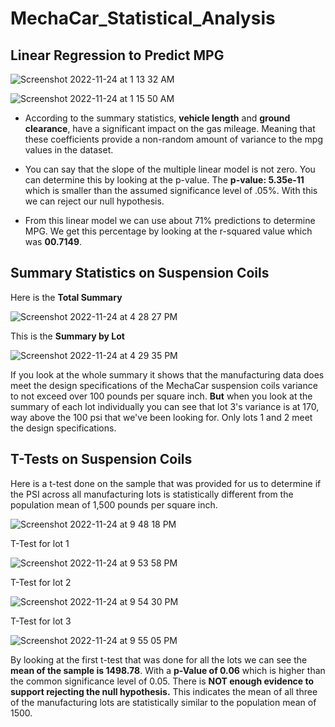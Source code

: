 # MechaCar_Statistical_Analysis

## Linear Regression to Predict MPG

![Screenshot 2022-11-24 at 1 13 32 AM](https://user-images.githubusercontent.com/110702997/203717540-f2cf9388-9d25-4fa4-b93a-28068a0fb179.png)

![Screenshot 2022-11-24 at 1 15 50 AM](https://user-images.githubusercontent.com/110702997/203717910-49839dfd-e734-495c-8b2a-a70bee51fbd2.png)

- According to the summary statistics, **vehicle length** and **ground clearance**, have a significant impact on the gas mileage. Meaning that these coefficients provide a non-random amount of variance to the mpg values in the dataset. 

- You can say that the slope of the multiple linear model is not zero. You can determine this by looking at the p-value. The **p-value: 5.35e-11** which is smaller than the assumed significance level of .05%. With this we can reject our null hypothesis.

- From this linear model we can use about 71% predictions to determine MPG. We get this percentage by looking at the r-squared value which was **00.7149**.


## Summary Statistics on Suspension Coils

Here is the **Total Summary** 

![Screenshot 2022-11-24 at 4 28 27 PM](https://user-images.githubusercontent.com/110702997/203870362-e542f6a0-5989-4dde-a421-63f93fc378c1.png)

This is the **Summary by Lot**

![Screenshot 2022-11-24 at 4 29 35 PM](https://user-images.githubusercontent.com/110702997/203870435-3f77ae4a-1b5e-41d9-8135-184bf3dedb86.png)

If you look at the whole summary it shows that the manufacturing data does meet the design specifications of the MechaCar suspension coils variance to not exceed over 100 pounds per square inch. **But** when you look at the summary of each lot individually you can see that lot 3's variance is at 170, way above the 100 psi that we've been looking for. Only lots 1 and 2 meet the design specifications.

## T-Tests on Suspension Coils
Here is a t-test done on the sample that was provided for us to determine if the PSI across all manufacturing lots is statistically different from the population mean of 1,500 pounds per square inch.

![Screenshot 2022-11-24 at 9 48 18 PM](https://user-images.githubusercontent.com/110702997/203897571-0efb68b8-be09-4c3a-9c48-d10c7d5104c0.png)

T-Test for lot 1

![Screenshot 2022-11-24 at 9 53 58 PM](https://user-images.githubusercontent.com/110702997/203898091-c4bb82b4-ce1d-4124-80ef-29ddfee6a06d.png)

T-Test for lot 2

![Screenshot 2022-11-24 at 9 54 30 PM](https://user-images.githubusercontent.com/110702997/203898145-3a6baf80-3eb2-4557-8874-f1567b5af799.png)

T-Test for lot 3

![Screenshot 2022-11-24 at 9 55 05 PM](https://user-images.githubusercontent.com/110702997/203898209-5cac5d21-cb58-44af-8783-69cbfdf64c6a.png)

By looking at the first t-test that was done for all the lots we can see the **mean of the sample is 1498.78**. With a **p-Value of 0.06** which is higher than the common significance level of 0.05. There is **NOT enough evidence to support rejecting the null hypothesis.** This indicates the mean of all three of the manufacturing lots are statistically similar to the population mean of 1500.



